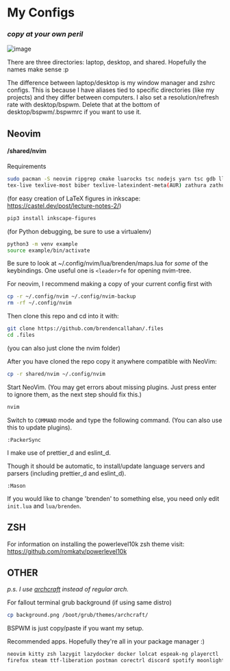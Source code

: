 # My Configs

### *copy at your own peril*

![image](https://user-images.githubusercontent.com/47364240/219877011-74160be8-e661-44b8-93e4-ea7a404c4012.png)

There are three directories: laptop, desktop, and shared.
Hopefully the names make sense :p

The difference between laptop/desktop is my window manager and zshrc configs.
This is because I have aliases tied to specific directories (like my projects) and they differ between computers.
I also set a resolution/refresh rate with desktop/bspwm.
Delete that at the bottom of desktop/bspwm/.bspwmrc if you want to use it.


## Neovim
#### /shared/nvim
Requirements
```bash
sudo pacman -S neovim ripgrep cmake luarocks tsc nodejs yarn tsc gdb lldb python-pip
tex-live texlive-most biber texlive-latexindent-meta(AUR) zathura zathura-pdf-mupdf
```

(for easy creation of LaTeX figures in inkscape: https://castel.dev/post/lecture-notes-2/)
```bash
pip3 install inkscape-figures
```

(for Python debugging, be sure to use a virtualenv)
```bash
python3 -m venv example
source example/bin/activate
```

Be sure to look at ~/.config/nvim/lua/brenden/maps.lua for *some* of the keybindings.
One useful one is `<leader>fe` for opening nvim-tree.

For neovim, I recommend making a copy of your current config first with
```bash
cp -r ~/.config/nvim ~/.config/nvim-backup
rm -rf ~/.config/nvim
```
Then clone this repo and cd into it with:
```bash
git clone https://github.com/brendencallahan/.files
cd .files
```
(you can also just clone the nvim folder)

After you have cloned the repo copy it anywhere compatible with NeoVim:
```bash
cp -r shared/nvim ~/.config/nvim
```
Start NeoVim. (You may get errors about missing plugins. Just press enter to ignore them, as the next step should fix this.)
```bash
nvim
```
Switch to `COMMAND` mode and type the following command. (You can also use this to update plugins).
```
:PackerSync
```
I make use of prettier_d and eslint_d.

Though it should be automatic, to install/update language servers and parsers
(including prettier_d and eslint_d).
```
:Mason
```
If you would like to change 'brenden' to something else, you need only edit `init.lua` and `lua/brenden`.

## ZSH
For information on installing the powerlevel10k zsh theme visit:
https://github.com/romkatv/powerlevel10k

## OTHER
*p.s. I use [archcraft](https://archcraft.io/) instead of regular arch.*

For fallout terminal grub background (if using same distro)
```bash
cp background.png /boot/grub/themes/archcraft/
```
BSPWM is just copy/paste if you want my setup.

Recommended apps. Hopefully they're all in your package manager :)
```bash
neovim kitty zsh lazygit lazydocker docker lolcat espeak-ng playerctl
firefox steam ttf-liberation postman corectrl discord spotify moonlight
```

